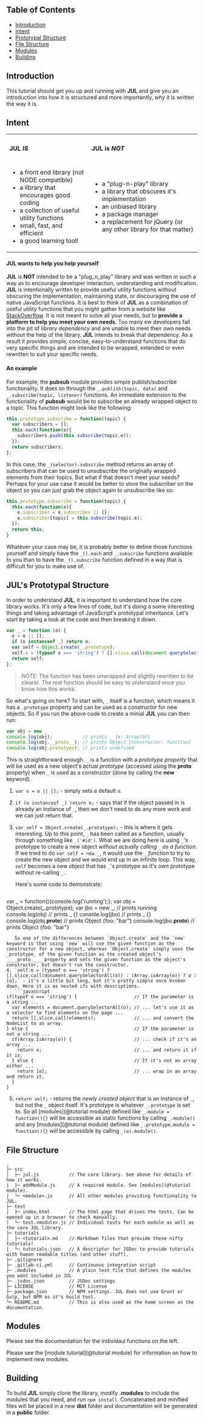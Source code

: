## Table of Contents
- [Introduction](#introduction)
- [Intent](#intent)
- [Prototypal Structure](#jul's-prototypal-structure)
- [File Structure](#file-structure)
- [Modules](#modules)
- [Building](#building)

## Introduction
This tutorial should get you up and running with **JUL** and give you an introduction into how it is structured and more importantly, _why_ it is written the way it is.

## Intent
<table style="width:100%">
  <tr>
    <th align="left"><h4><strong>JUL</strong> <em>IS</em></h4></th>
    <th align="left"><h4><strong>JUL</strong> is <em>NOT</em></h4></th>
  </tr>
  <tr>
    <td>
      <ul>
        <li>a front end library (not NODE compatible)</li>
        <li>a library that encourages good coding</li>
        <li>a collection of useful utility functions</li>
        <li>small, fast, and efficient</li>
        <li>a good learning tool!</li>
      </ul>
    </td>
    <td>
      <ul>
        <li>a "plug-n-play" library</li>
        <li>a library that obscures it's implementation</li>
        <li>an unbiased library</li>
        <li>a package manager</li>
        <li>a replacement for jQuery (or any other library for that matter)</li>
      </ul>
    </td>
  </tr>
</table>

#### **JUL** wants to help you help yourself
**JUL** is **NOT** intended to be a "plug_n_play" library and was written in such a way as to encourage developer interaction, understanding and modification. **JUL** is intentionally written to provide useful utility functions without obscuring the implementation, maintaining state, or discouraging the use of native JavaScript functions. It is best to think of **JUL** as a combination of useful utility functions that you might gather from a website like [StackOverflow](https://stackoverflow.com). It is not meant to solve all your needs, but to **provide a platform to help you meet your own needs**. Too many ew developers fall into the pit of _library dependency_ and are unable to meet their own needs without the help of the library. **JUL** intends to break that dependency. As a result it provides simple, concise, easy-to-understand functions that do very specific things and are intended to be wrapped, extended or even rewritten to suit your specific needs.

#### An example
For example, the **pubsub** module provides simple publish/subscribe functionality. It does so through the `_.publish(topic, data)` and `_.subscribe(topic, listener)` functions. An immediate extension to the functionality of **pubsub** would be to subscribe an already wrapped object to a topic. This function might look like the following:
```javascript
this.prototype.subscribe = function(topic) {
  var subscribers = [];
  this.each(function(e){
    subscribers.push(this.subscribe(topic,e));
  });
  return subscribers;
};
```
In this case, the `_(selector).subscribe` method returns an array of subscribers that can be used to unsubscribe the originally wrapped elements from their topics. But what if that doesn't meet your needs? Perhaps for your use case it would be better to store the subscriber on the object so you can just grab the object again to unsubscribe like so:
```javascript
this.prototype.subscribe = function(topic) {
  this.each(function(e){
    e.subscriber = e.subscriber || {};
    e.subscriber[topic] = this.subscribe(topic,e);
  });
  return this;
}
```
Whatever your case may be, it is probably better to define those functions yourself and simply have the `_().each` and `_.subscribe` functions available to you than to have the `_().subscribe` function defined in a way that is difficult for you to make use of.

## JUL's Prototypal Structure
In order to understand **JUL**, it is important to understand how the core library works. It's only a few lines of code, but it's doing a some interesting things and taking advantage of JavaScript's prototypal inheritance. Let's start by taking a look at the code and then breaking it down.
```javascript
var _ = function (o) {
  o = o || [];
  if (o instanceof _) return o;
  var self = Object.create(_.prototype);
  self.e = (typeof o === 'string') ? [].slice.call(document.querySelectorAll(o)) : (Array.isArray(o)) ? o : [o];
  return self;
};
```
> _NOTE_: The function has been unwrapped and slightly rewritten to be clearer. The real function should be easy to understand once you know how this works.

So what's going on here? To start with, `_` itself is a function, which means it has a `.prototype` property and can be used as a constructor for new objects. So if you run the above code to create a minial **JUL** you can then run:
```javascript
var obj = new _
console.log(obj);           // prints _ {e: Array(0)}
console.log(obj.__proto__); // prints Object {constructor: function}
console.log(obj.prototype); // prints undefined
```
This is straightforward enough. `_` is a function with a _prototype property_ that will be used as a new object's actual _prototype_ (accessed using the ____proto____ property) when `_` is used as a constructor (done by calling the **new** keyword).

1. `var o = o || [];` - simply sets a default `o`.
2. `if (o instanceof _) return o;` - says that if the object passed in is already an instance of `_`, then we don't need to do any more work and we can just return that.
3. `var self = Object.create(_.prototype);` - this is where it gets interesting. Up to this point, `_` has been called as a function, usually through something like `_('#id')`. What we are doing here is using `_`'s prototype to create a new object _without actually calling `_` as a function_. If we tried to do `var self = new _`, it would use the `_` _function_ to try to create the new object and we would end up in an infinite loop. This way, `self` becomes a new object that has `_`'s prototype as it's own prototype without re-calling `_`.

   Here's some code to demonstrate:
   ```javascript
var _ = function(){console.log('running');};
var obj = Object.create(_.prototype);
var jbo = new _;                             // prints running
console.log(obj)                             // prints _ {}
console.log(jbo)                             // prints _ {}
console.log(obj.__proto__)                   // prints Object {foo: "bar"}
console.log(jbo.__proto__)                   // prints Object {foo: "bar"}
```
   So one of the differences between `Object.create` and the `new` keyword is that using `new` will use the given function as the constructor for a new object, whereas `Object.create` simply uses the _prototype_ of the given function as the created object's ____proto____ property and sets the given function as the object's constructor, but doesn't run the constructor.
4. `self.e = (typeof o === 'string') ? [].slice.call(document.querySelectorAll(o)) : (Array.isArray(o)) ? o : [o];` - it's a little bit long, but it's pretty simple once broken down. Here it is as nested ifs with descriptions.
   ```javascript
if(typof o === 'string') {                     // If the parameter is a string ...
  var elements = document.querySelectorAll(o); // ... let's use it as a selector to find elements on the page ...
  return [].slice.call(elements);              // ... and convert the NodeList to an array.
} else {                                       // If the parameter is not a string ...
  if(Array.isArray(o)) {                       // ... check if it's an array ...
    return o;                                  // ... and return it if it is.
  } else {                                     // If it's not an array either ...
    return [o];                                // ... wrap in an array and return it.
  }
}
```
5. `return self;` - returns the _newly created object_ that is an instance of `_`, but not the `_` object itself. It's prototype is whatever `_.prototype` is set to. So all [modules](@tutorial module) defined like `_.module = function(){}` will be accessible as static functions by calling `_.module()` and any [modules](@tutorial module) defined like `_.prototype.module = function(){}` will be accessible by calling `_(o).module()`.

## File Structure
```none
.
├─ src
|  ├─ jul.js           // The core library. See above for details of how it works.
|  ├─ addModule.js     // A required module. See [modules](@tutorial module).
|  └─ <module>.js      // All other modules providing functionality to JUL.
├─ test
|  ├─ index.html       // The html page that drives the tests. Can be opened up in a browser to check manually.
|  └─ test.<module>.js // Individual tests for each module as well as the core JUL library.
├─ tutorials
|  ├─ <tutorial>.md    // Markdown files that provide these nifty tutorials!
|  └─ tutorials.json   // A descriptor for JSDoc to provide tutorials with human readable titles (and other stuff).
├─ .gitignore
├─ .gitlab-ci.yml      // Continuous integration script
├─ .modules            // A plain text file that defines the modules you want included in JUL
├─ .jsdoc.json         // JSDoc settings
├─ LICENSE             // MIT License
├─ package.json        // NPM settings. JUL does not use Grunt or Gulp, but NPM as it's build tool.
└─ README.md           // This is also used as the home screen on the documentation.
```

## Modules
Please see the documentation for the individaul functions on the left.

Please see the [module tutorial](@tutorial module) for information on how to implement new modules.

## Building
To build **JUL** simply clone the library, modify **.modules** to include the modules that you need, and run `npm install`. Concatenated and minified files will be placed in a new **dist** folder and documentation will be generated in a **public** folder.
